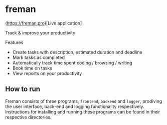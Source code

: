 # freman
(https://freman.pro)[Live application]

Track & improve your productivity

Features
* Create tasks with description, estimated duration and deadline
* Mark tasks as completed
* Automatically track time spent coding / browsing / writing
* Book time on tasks
* View reports on your productivity

## How to run

Freman consists of three programs, `frontend`, `backend` and `logger`, prodiving the user interface, back-end and logging functionality respectively. Instructions for installing and running these programs can be found in their respective directories.
